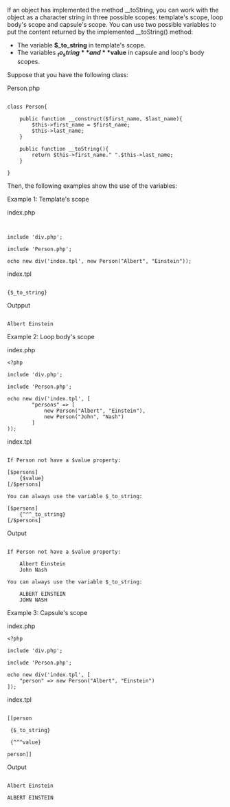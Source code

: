 If an object has implemented the method __toString, you can work with the object as a character string in three possible scopes: template's scope, loop body's scope and capsule's scope. You can use two possible variables to put the content returned by the implemented __toString() method:

- The variable **$_to_string** in template's scope.
- The variables **$_to_string** and **$value** in capsule and loop's body scopes.
    

Suppose that you have the following class:

Person.php

```
	
class Person{
		
	public function __construct($first_name, $last_name){
		$this->first_name = $first_name;
		$this->last_name;
	}
		
	public function __toString(){
		return $this->first_name." ".$this->last_name;
	}
	
}

```

Then, the following examples show the use of the variables:

Example 1: Template's scope

index.php

```

	
include 'div.php';
	
include 'Person.php';
	
echo new div('index.tpl', new Person("Albert", "Einstein"));

```

index.tpl

```

{$_to_string}

```

Outpput

```

Albert Einstein

```

Example 2: Loop body's scope

index.php

```
<?php
	
include 'div.php';
	
include 'Person.php';
	
echo new div('index.tpl', [
		"persons" => [
			new Person("Albert", "Einstein"),
			new Person("John", "Nash")
		]
));

```

index.tpl

```

If Person not have a $value property:
	
[$persons]
	{$value}
[/$persons]
	
You can always use the variable $_to_string:
	
[$persons]
	{^^^_to_string}
[/$persons]

```

Output

```

If Person not have a $value property:
	
	Albert Einstein
	John Nash
	
You can always use the variable $_to_string:
	
	ALBERT EINSTEIN
	JOHN NASH

```

Example 3: Capsule's scope

index.php

```
<?php
	
include 'div.php';
	
include 'Person.php';
	
echo new div('index.tpl', [
	"person" => new Person("Albert", "Einstein")
]);

```

index.tpl

```

[[person
	
 {$_to_string}
	
 {^^^value}
	
person]]

```

Output

```

Albert Einstein
	
ALBERT EINSTEIN

```